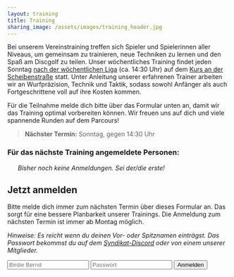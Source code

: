 ```yaml
---
layout: training
title: Training
sharing_image: /assets/images/training_header.jpg
---
```


Bei unserem Vereinstraining treffen sich Spieler und Spielerinnen aller Niveaus, um gemeinsam zu trainieren, neue Techniken zu lernen und den Spaß am Discgolf zu teilen. Unser wöchentliches Training findet jeden Sonntag [nach der wöchentlichen Liga](https://udisc.com/leagues/syndication-weekly) (ca. 14:30 Uhr) auf dem [Kurs an der Scheibenstraße](https://goo.gl/maps/yqyVDEoEs8Qd5LD56) statt. Unter Anleitung unserer erfahrenen Trainer arbeiten wir an Wurfpräzision, Technik und Taktik, sodass sowohl Anfänger als auch Fortgeschrittene voll auf ihre Kosten kommen.

Für die Teilnahme melde dich bitte über das Formular unten an, damit wir das Training optimal vorbereiten können. Wir freuen uns auf dich und viele spannende Runden auf dem Parcours!

> **Nächster Termin:** Sonntag, <span data-next-date></span> gegen 14:30 Uhr

### Für das nächste Training angemeldete Personen:

<ol data-training-list>
  <em data-no-participants>Bisher noch keine Anmeldungen. Sei der/die erste!</em>
</ol>

## Jetzt anmelden

Bitte melde dich immer zum nächsten Termin über dieses Formular an. Das sorgt für eine bessere Planbarkeit unserer Trainings. Die Anmeldung zum nächsten Termin ist immer ab Montag möglich.

*Hinweise: Es reicht wenn du deinen Vor- oder Spitznamen einträgst. Das Passwort bekommst du auf dem <a href="#" onclick="window.open('\/\/discord.gg\/bus8ZcaNFT');">Syndikat-Discord</a> oder von einem unserer Mitglieder.*

<form action="#" data-training-form class="search__group">
  <input class="search__text" type="text" name="name" placeholder="Birdie Bernd" required>
  <input class="search__text" type="password" name="password" placeholder="Passwort" required>
  <button type="Submit" class="button button--primary">Anmelden</button>
</form>
